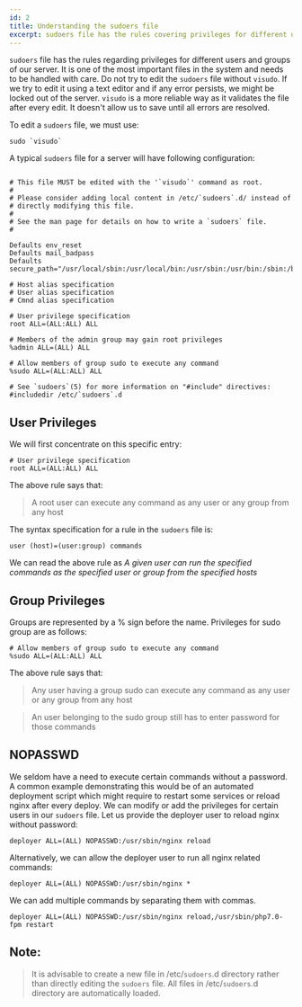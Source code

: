 ```yaml
---
id: 2
title: Understanding the sudoers file
excerpt: sudoers file has the rules covering privileges for different users and groups of our server. I have been always confused about the syntax and definitions used to define these privileges through sudoers. I try to explain the rules that can be set in the sudoers file to give apprpriate privileges.
---
```


`sudoers` file has the rules regarding privileges for different users and groups of our server. It is one of the most important files in the system and needs to be handled with care. Do not try to edit the `sudoers` file without `visudo`. If we try to edit it using a text editor and if any error persists, we might be locked out of the server. `visudo` is a more reliable way as it validates the file after every edit. It doesn't allow us to save until all errors are resolved.


To edit a `sudoers` file, we must use:

```
sudo `visudo`
```

A typical `sudoers` file for a server will have following configuration:

```shell

# This file MUST be edited with the '`visudo`' command as root.
#
# Please consider adding local content in /etc/`sudoers`.d/ instead of
# directly modifying this file.
#
# See the man page for details on how to write a `sudoers` file.
#

Defaults env_reset
Defaults mail_badpass
Defaults secure_path="/usr/local/sbin:/usr/local/bin:/usr/sbin:/usr/bin:/sbin:/bin:/snap/bin"

# Host alias specification
# User alias specification
# Cmnd alias specification

# User privilege specification
root ALL=(ALL:ALL) ALL

# Members of the admin group may gain root privileges
%admin ALL=(ALL) ALL

# Allow members of group sudo to execute any command
%sudo ALL=(ALL:ALL) ALL

# See `sudoers`(5) for more information on "#include" directives:
#includedir /etc/`sudoers`.d

```

## User Privileges

We will first concentrate on this specific entry:

```
# User privilege specification 
root ALL=(ALL:ALL) ALL
```

The above rule says that:
> A root user can execute any command as any user or any group from any host

The syntax specification for a rule in the `sudoers` file is:

```
user (host)=(user:group) commands
```
We can read the above rule as *A given user can run the specified commands as the specified user or group from the specified hosts*

## Group Privileges
Groups are represented by a % sign before the name. Privileges for sudo group are as follows:
```
# Allow members of group sudo to execute any command 
%sudo ALL=(ALL:ALL) ALL
```
The above rule says that:
> Any user having a group sudo can execute any command as any user or any group from any host

> An user belonging to the sudo group still has to enter password for those commands

## NOPASSWD
We seldom have a need to execute certain commands without a password. A common example demonstrating this would be of an automated deployment script which might require to restart some services or reload nginx after every deploy.
We can modify or add the privileges for certain users in our `sudoers` file. Let us provide the deployer user to reload nginx without password:

```
deployer ALL=(ALL) NOPASSWD:/usr/sbin/nginx reload
```
Alternatively, we can allow the deployer user to run all nginx related commands:

```
deployer ALL=(ALL) NOPASSWD:/usr/sbin/nginx *
```

We can add multiple commands by separating them with commas.
```
deployer ALL=(ALL) NOPASSWD:/usr/sbin/nginx reload,/usr/sbin/php7.0-fpm restart
```

## Note:

> It is advisable to create a new file in /etc/`sudoers`.d directory rather than directly editing the `sudoers` file. All files in /etc/`sudoers`.d directory are automatically loaded.